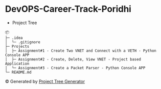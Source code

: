# DevOPS-Career-Track-Poridhi

-  Project Tree
```
📦 
├─ .idea
│  └─ .gitignore
├─ Projects
│  ├─ Assignment#1 - Create Two VNET and Connect with a VETH - Python Console APP
│  ├─ Assignment#2 - Create, Delete, View VNET - Project based Application
│  └─ Assignment#3 - Create a Packet Parser - Python Console APP
└─ README.md
```
© Generated by [Project Tree Generator](https://woochanleee.github.io/project-tree-generator)

